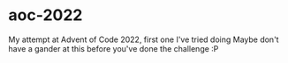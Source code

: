 # aoc-2022
My attempt at Advent of Code 2022, first one I've tried doing
Maybe don't have a gander at this before you've done the challenge :P

